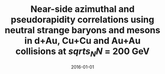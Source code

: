 ---
title: "Near-side azimuthal and pseudorapidity correlations using neutral strange baryons and mesons in d+Au, Cu+Cu and Au+Au collisions at $sqrts_NN$ = 200 GeV"
date: 2016-01-01
publishDate: 2020-08-17T03:33:49.794916Z
authors: ["B. Abelev", "Leszek Adamczyk", " ....", "Arghya Chatterjee", "others [STAR Collaboration]"]
publication_types: ["2"]
abstract: ""
featured: false
publication: "*Phys. Rev. C*"
doi: "10.1103/PhysRevC.94.014910"
---